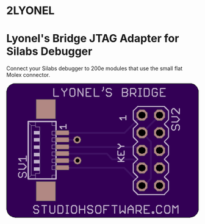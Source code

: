 # 2LYONEL
# Lyonel's Bridge JTAG Adapter for Silabs Debugger
Connect your Silabs debugger to 200e modules that use the small flat Molex connector. </br>

![Image of 2LYONEL](https://github.com/studiohsoftware/2LYONEL/blob/master/LyonelsBridge.png)
